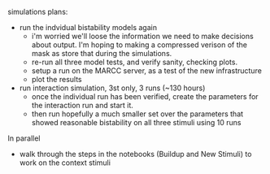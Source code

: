 
simulations plans:

 - run the indvidual bistability models again
   - i'm worried we'll loose the information we need to make
     decisions about output. I'm hoping to making a compressed verison
     of the mask as store that during the simulations.
   - re-run all three model tests, and verify 
     sanity, checking plots. 
   - setup a run on the MARCC server, as a test
     of the new infrastructure
   - plot the results
 - run interaction simulation, 3st only, 3 runs (~130 hours)
   - once the individual run has been verified, create the parameters for
     the interaction run and start it.
   - then run hopefully a much smaller set over the parameters that showed
     reasonable bistability on all three stimuli using 10 runs 

In parallel
  - walk through the steps in the notebooks (Buildup and New Stimuli)
    to work on the context stimuli

